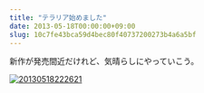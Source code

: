 ```yaml
---
title: "テラリア始めました"
date: 2013-05-18T00:00:00+09:00
slug: 10c7fe43bca59d4bec80f40737200273b4a6a5bf
---
```

新作が発売間近だけれど、気晴らしにやっていこう。  

<a href="http://f.hatena.ne.jp/qtakamitsu/20130518222621"><img src="http://img.f.hatena.ne.jp/images/fotolife/q/qtakamitsu/20130518/20130518222621.jpg" alt="20130518222621"></a>

